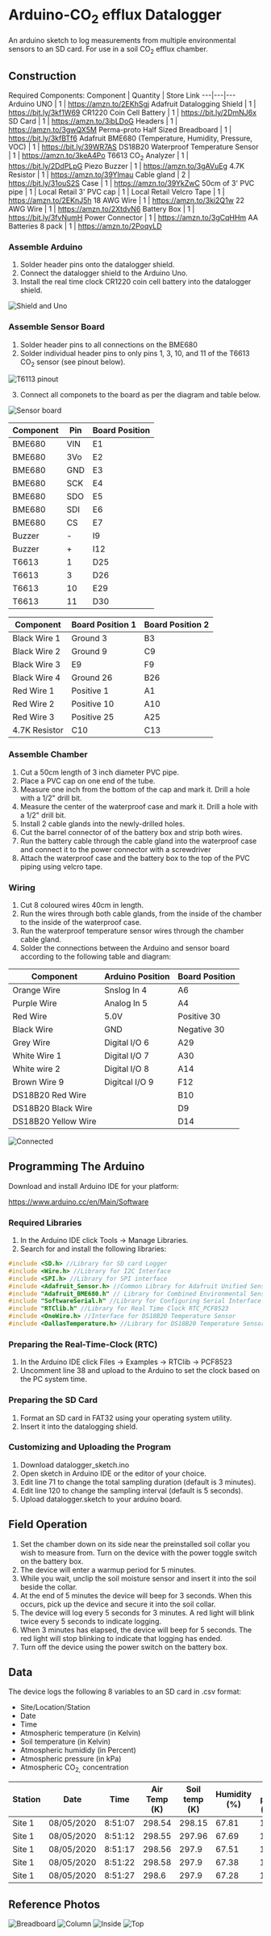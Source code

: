 # Arduino-CO<sub>2</sub> efflux Datalogger
An arduino sketch to log measurements from multiple environmental sensors to an SD card. For use in a soil CO<sub>2</sub> efflux chamber. 

## Construction 
Required Components:
Component | Quantity | Store Link
---|---|---
 Arduino UNO | 1 | https://amzn.to/2EKhSgj
 Adafruit Datalogging Shield | 1 | https://bit.ly/3kf1W69
 CR1220 Coin Cell Battery | 1 | https://bit.ly/2DmNJ6x
 SD Card | 1 | https://amzn.to/3ibLDoG
 Headers | 1 | https://amzn.to/3gwQX5M
 Perma-proto Half Sized Breadboard | 1 | https://bit.ly/3kfBTf6
 Adafruit BME680 (Temperature, Humidity, Pressure, VOC) | 1 | https://bit.ly/39WR7AS
 DS18B20 Waterproof Temperature Sensor | 1 | https://amzn.to/3keA4Po
 T6613 CO<sub>2</sub> Analyzer | 1 | https://bit.ly/2DdPLpG
 Piezo Buzzer | 1 | https://amzn.to/3gAVuEg
 4.7K Resistor | 1 | https://amzn.to/39Ylmau
 Cable gland | 2 | https://bit.ly/31ouS2S
 Case | 1 | https://amzn.to/39YkZwC
 50cm of 3' PVC pipe | 1 | Local Retail
 3' PVC cap | 1 | Local Retail
 Velcro Tape | 1 | https://amzn.to/2EKnJ5h
 18 AWG Wire | 1 | https://amzn.to/3ki2Q1w
 22 AWG Wire | 1 | https://amzn.to/2XtdvN6
 Battery Box | 1 | https://bit.ly/3fvNumH
 Power Connector | 1 | https://amzn.to/3gCqHHm
 AA Batteries 8 pack | 1 | https://amzn.to/2PoqyLD
 
 ### Assemble Arduino
 1. Solder header pins onto the datalogger shield.
 2. Connect the datalogger shield to the Arduino Uno. 
 3. Install the real time clock CR1220 coin cell battery into the datalogger shield.

 ![Shield and Uno](https://raw.githubusercontent.com/birda14/Arduino-CO2-Datalogger/master/Images/Logger%20and%20Shield%20.png) 

 ### Assemble Sensor Board
 1. Solder header pins to all connections on the BME680
 2. Solder individual header pins to only pins 1, 3, 10, and 11 of the T6613 CO<sub>2</sub> sensor (see pinout below).

 ![T6113 pinout](https://github.com/birda14/Arduino-CO2-Datalogger/blob/master/Images/T6613%20pinout.png)

 3. Connect all componets to the board as per the diagram and table below. 

 ![Sensor board](https://github.com/birda14/Arduino-CO2-Datalogger/blob/master/Images/breadboard.png) 
 

 Component | Pin | Board Position
 ---|---|---
 BME680 | VIN | E1
 BME680 | 3Vo | E2
 BME680 | GND | E3
 BME680 | SCK | E4
 BME680 | SDO | E5
 BME680 | SDI | E6
 BME680 | CS | E7
 Buzzer | - | I9
 Buzzer | + | I12
 T6613 | 1 | D25
 T6613 | 3 | D26
 T6613 | 10 | E29
 T6613 | 11|  D30

 
 Component | Board Position 1 | Board Position 2
 ---|---|---
 Black Wire 1 | Ground 3 | B3 
 Black Wire 2 | Ground 9 | C9
 Black Wire 3 | E9 | F9
 Black Wire 4 | Ground 26 | B26
 Red Wire 1 | Positive 1 | A1
 Red Wire 2 | Positive 10 | A10
 Red Wire 3 | Positive 25 | A25
 4.7K Resistor | C10 | C13

 ### Assemble Chamber
 1. Cut a 50cm length of 3 inch diameter PVC pipe.
 2. Place a PVC cap on one end of the tube.
 3. Measure one inch from the bottom of the cap and mark it. Drill a hole with a 1/2" drill bit. 
 4. Measure the center of the waterproof case and mark it. Drill a hole with a 1/2" drill bit.
 5. Install 2 cable glands into the newly-drilled holes. 
 6. Cut the barrel connector of of the battery box and strip both wires.
 7. Run the battery cable through the cable gland into the waterproof case and connect it to the power connector with a screwdriver
 8. Attach the waterproof case and the battery box to the top of the PVC piping using velcro tape.  

 ### Wiring 
 1. Cut 8 coloured wires 40cm in length. 
 2. Run the wires through both cable glands, from the inside of the chamber to the inside of the waterproof case. 
 3. Run the waterproof temperature sensor wires through the chamber cable gland.
 4. Solder the connections between the Arduino and sensor board according to the following table and diagram:

 Component | Arduino Position | Board Position 
 ---|---|---
 Orange Wire | Snslog In 4 | A6
 Purple Wire | Analog In 5 | A4
 Red Wire | 5.0V | Positive 30
 Black Wire | GND | Negative 30
 Grey Wire | Digital I/O 6 | A29
 White Wire 1 | Digital I/O 7 | A30 
 White wire 2 | Digital I/O 8 | A14
 Brown Wire 9 | Digitcal I/O 9 | F12
 DS18B20 Red Wire |  | B10
 DS18B20 Black Wire | | D9
 DS18B20 Yellow Wire | | D14

 ![Connected](https://github.com/birda14/Arduino-CO2-Datalogger/blob/master/Images/connected.png)
## Programming The Arduino 
 Download and install Arduino IDE for your platform:

https://www.arduino.cc/en/Main/Software

### Required Libraries  
1. In the Arduino IDE click Tools -> Manage Libraries.
2. Search for and install the following libraries:

```C++
#include <SD.h> //Library for SD card Logger
#include <Wire.h> //Library for I2C Interface
#include <SPI.h> //Library for SPI interface
#include <Adafruit_Sensor.h> //Common Library for Adafruit Unified Sensors 
#include "Adafruit_BME680.h" // Library for Combined Environmental Sensor BME680
#include "SoftwareSerial.h" //Library for Configuring Serial Interface for T6613 CO2 Sensor
#include "RTClib.h" //Library for Real Time Clock RTC_PCF8523
#include <OneWire.h> //Interface for DS18B20 Temperature Sensor
#include <DallasTemperature.h> //Library for DS18B20 Temperature Sensor
```

### Preparing the Real-Time-Clock (RTC)
1. In the Arduino IDE click Files -> Examples -> RTClib -> PCF8523
2. Uncomment line 38 and upload to the Arduino to set the clock based on the PC system time. 

### Preparing the SD Card 
1. Format an SD card in FAT32 using your operating system utility.
2. Insert it into the datalogging shield. 

### Customizing and Uploading the Program
 1. Download datalogger_sketch.ino 
 2. Open sketch in Arduino IDE or the editor of your choice.
 3. Edit line 71 to change the total sampling duration (default is 3 minutes).
 4. Edit line 120 to change the sampling interval (default is 5 seconds). 
 5. Upload datalogger.sketch to your arduino board. 

## Field Operation
1. Set the chamber down on its side near the preinstalled soil collar you wish to measure from. Turn on the device with the power toggle switch on the battery box.  
2. The device will enter a warmup period for 5 minutes.
3. While you wait, unclip the soil moisture sensor and insert it into the soil beside the collar. 
4. At the end of 5 minutes the device will beep for 3 seconds. When this occurs, pick up the device and secure it into the soil collar. 
5. The device will log every 5 seconds for 3 minutes. A red light will blink twice every 5 seconds to indicate logging. 
6. When 3 minutes has elapsed, the device will beep for 5 seconds. The red light will stop blinking to indicate that logging has ended. 
7. Turn off the device using the power switch on the battery box.  

## Data 
The device logs the following 8 variables to an SD card in .csv format: 
- Site/Location/Station
- Date
- Time
- Atmospheric temperature (in Kelvin)
- Soil temperature (in Kelvin)
- Atmospheric humididy (in Percent)
- Atmospheric pressure (in kPa)
- Atmospheric CO<sub>2,</sub> concentration

Station | Date | Time | Air Temp (K) | Soil temp (K) | Humidity (%) | Air press (kPa) | CO2 (ppm) |
---|---|---|---|---|---|---|---|
Site 1 | 08/05/2020 | 8:51:07 | 298.54 | 298.15 | 67.81 | 100.3 | 380
Site 1 | 08/05/2020	| 8:51:12 |	298.55 | 297.96 | 67.69 | 100.3 | 380
Site 1 | 08/05/2020	| 8:51:17 |	298.56 | 297.9 | 67.51 | 100.3 | 381
Site 1 | 08/05/2020	| 8:51:22 |	298.58 | 297.9 | 67.38 | 100.3 | 381
Site 1 | 08/05/2020	| 8:51:27 |	298.6  | 297.9 | 67.28 | 100.3 | 380

## Reference Photos

![Breadboard](https://github.com/birda14/Arduino-CO2-Datalogger/blob/master/Images/board%20photo.jpg)
![Column](https://github.com/birda14/Arduino-CO2-Datalogger/blob/master/Images/column.jpg)
![Inside](https://github.com/birda14/Arduino-CO2-Datalogger/blob/master/Images/inside.jpg)
![Top](https://github.com/birda14/Arduino-CO2-Datalogger/blob/master/Images/top.jpg)




 